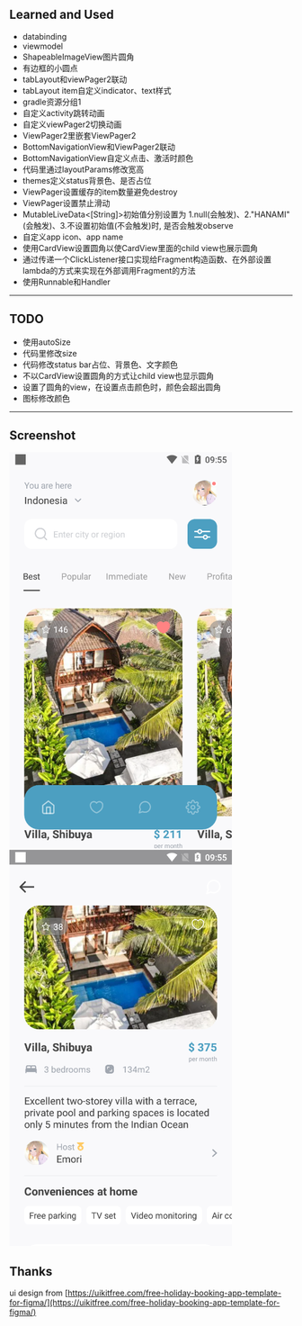 ## Learned and Used

- databinding
- viewmodel
- ShapeableImageView图片圆角
- 有边框的小圆点
- tabLayout和viewPager2联动
- tabLayout item自定义indicator、text样式
- gradle资源分组1
- 自定义activity跳转动画
- 自定义viewPager2切换动画
- ViewPager2里嵌套ViewPager2
- BottomNavigationView和ViewPager2联动
- BottomNavigationView自定义点击、激活时颜色
- 代码里通过layoutParams修改宽高
- themes定义status背景色、是否占位
- ViewPager设置缓存的item数量避免destroy
- ViewPager设置禁止滑动
- MutableLiveData<[String]>初始值分别设置为 1.null(会触发)、2."HANAMI"(会触发)、3.不设置初始值(不会触发)时, 是否会触发observe
- 自定义app icon、app name
- 使用CardView设置圆角以使CardView里面的child view也展示圆角
- 通过传递一个ClickListener接口实现给Fragment构造函数、在外部设置lambda的方式来实现在外部调用Fragment的方法
- 使用Runnable和Handler
---

## TODO
- 使用autoSize
- 代码里修改size
- 代码修改status bar占位、背景色、文字颜色
- 不以CardView设置圆角的方式让child view也显示圆角
- 设置了圆角的view，在设置点击颜色时，颜色会超出圆角
- 图标修改颜色

---

## Screenshot
![home](./screenshot/home.png "main page")
![villa](./screenshot/villa.png "villa page")

## Thanks

ui design from [https://uikitfree.com/free-holiday-booking-app-template-for-figma/](https://uikitfree.com/free-holiday-booking-app-template-for-figma/)